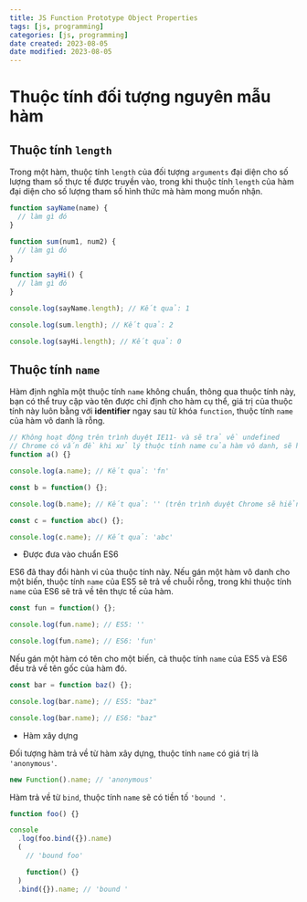 ```yaml
---
title: JS Function Prototype Object Properties
tags: [js, programming]
categories: [js, programming]
date created: 2023-08-05
date modified: 2023-08-05
---
```


# Thuộc tính đối tượng nguyên mẫu hàm

## Thuộc tính `length`

Trong một hàm, thuộc tính `length` của đối tượng `arguments` đại diện cho số lượng tham số thực tế được truyền vào, trong khi thuộc tính `length` của hàm đại diện cho số lượng tham số hình thức mà hàm mong muốn nhận.

```js
function sayName(name) {
  // làm gì đó
}

function sum(num1, num2) {
  // làm gì đó
}

function sayHi() {
  // làm gì đó
}

console.log(sayName.length); // Kết quả: 1

console.log(sum.length); // Kết quả: 2

console.log(sayHi.length); // Kết quả: 0
```

## Thuộc tính `name`

Hàm định nghĩa một thuộc tính `name` không chuẩn, thông qua thuộc tính này, bạn có thể truy cập vào tên được chỉ định cho hàm cụ thể, giá trị của thuộc tính này luôn bằng với **identifier** ngay sau từ khóa `function`, thuộc tính `name` của hàm vô danh là rỗng.

```js
// Không hoạt động trên trình duyệt IE11- và sẽ trả về undefined
// Chrome có vấn đề khi xử lý thuộc tính name của hàm vô danh, sẽ hiển thị tên của hàm biểu thức
function a() {}

console.log(a.name); // Kết quả: 'fn'

const b = function() {};

console.log(b.name); // Kết quả: '' (trên trình duyệt Chrome sẽ hiển thị 'fn')

const c = function abc() {};

console.log(c.name); // Kết quả: 'abc'
```

- Được đưa vào chuẩn ES6

ES6 đã thay đổi hành vi của thuộc tính này. Nếu gán một hàm vô danh cho một biến, thuộc tính `name` của ES5 sẽ trả về chuỗi rỗng, trong khi thuộc tính `name` của ES6 sẽ trả về tên thực tế của hàm.

```js
const fun = function() {};

console.log(fun.name); // ES5: ''

console.log(fun.name); // ES6: 'fun'
```

Nếu gán một hàm có tên cho một biến, cả thuộc tính `name` của ES5 và ES6 đều trả về tên gốc của hàm đó.

```js
const bar = function baz() {};

console.log(bar.name); // ES5: "baz"

console.log(bar.name); // ES6: "baz"
```

- Hàm xây dựng

Đối tượng hàm trả về từ hàm xây dựng, thuộc tính `name` có giá trị là `'anonymous'`.

```js
new Function().name; // 'anonymous'
```

Hàm trả về từ `bind`, thuộc tính `name` sẽ có tiền tố `'bound '`.

```js
function foo() {}

console
  .log(foo.bind({}).name)
  (
    // 'bound foo'

    function() {}
  )
  .bind({}).name; // 'bound '
```
